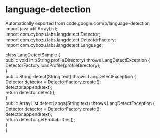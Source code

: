 # language-detection
Automatically exported from code.google.com/p/language-detection  
import java.util.ArrayList;    
import com.cybozu.labs.langdetect.Detector;    
import com.cybozu.labs.langdetect.DetectorFactory;    
import com.cybozu.labs.langdetect.Language;    

class LangDetectSample {    
    public void init(String profileDirectory) throws LangDetectException {    
        DetectorFactory.loadProfile(profileDirectory);    
    }    
    public String detect(String text) throws LangDetectException {    
        Detector detector = DetectorFactory.create();    
        detector.append(text);    
        return detector.detect();     
    }    
    public ArrayList<Language> detectLangs(String text) throws LangDetectException {    
        Detector detector = DetectorFactory.create();    
        detector.append(text);    
        return detector.getProbabilities();    
    }    
}   
